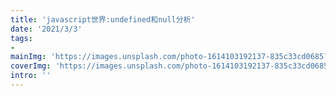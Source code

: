 ```yaml
---
title: 'javascript世界:undefined和null分析'
date: '2021/3/3'
tags:
- 
mainImg: 'https://images.unsplash.com/photo-1614103192137-835c33cd0685?crop=entropy&cs=tinysrgb&fit=max&fm=jpg&ixid=MXwxNjUyNjZ8MHwxfHJhbmRvbXx8fHx8fHx8&ixlib=rb-1.2.1&q=80&w=1080'
coverImg: 'https://images.unsplash.com/photo-1614103192137-835c33cd0685?crop=entropy&cs=tinysrgb&fit=max&fm=jpg&ixid=MXwxNjUyNjZ8MHwxfHJhbmRvbXx8fHx8fHx8&ixlib=rb-1.2.1&q=80&w=400'
intro: ''
---
```


